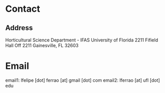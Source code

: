# Contact

## Address
Horticultural Science Department - IFAS
University of Florida
2211 Fifield Hall Off 2211
Gainesville, FL 32603

# Email
email1: lfelipe [dot] ferrao [at] gmail [dot] com
email2: lferrao [at] ufl [dot] edu

